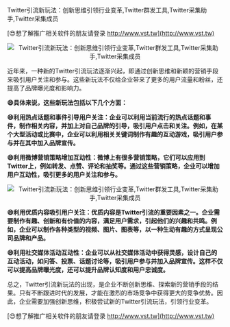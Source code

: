 Twitter引流新玩法：创新思维引领行业变革,Twitter群发工具,Twitter采集助手,Twitter采集成员

[😍想了解推广相关软件的朋友请登录 http://www.vst.tw](http://www.vst.tw)

 <center><img src="https://vst.tw/MP4/tuiguang/png/5.png" alt="Twitter引流新玩法：创新思维引领行业变革,Twitter群发工具,Twitter采集助手,Twitter采集成员"></center>

近年来，一种新的Twitter引流玩法逐渐兴起，即通过创新思维和新颖的营销手段来吸引用户关注和参与。这些新玩法不仅给企业带来了更多的用户流量和粉丝，还提高了品牌曝光度和影响力。

**😄具体来说，这些新玩法包括以下几个方面：**

**😄利用热点话题和事件引导用户关注：企业可以利用当前流行的热点话题和事件，制作相关内容，并加上对自己品牌的引导，吸引用户点击和关注。例如，在某个大型活动或比赛中，企业可以利用相关关键词制作有趣的互动游戏，吸引用户参与并在其中加入品牌宣传。**

**😄利用微博营销策略增加互动性：微博上有很多营销策略，它们可以应用到Twitter上，例如转发、点赞、评论和抽奖等。通过这些营销策略，企业可以增加用户互动性，吸引更多的用户关注和参与。**

 <center><img src="https://vst.tw/MP4/tuiguang/png/2.png" alt="Twitter引流新玩法：创新思维引领行业变革,Twitter群发工具,Twitter采集助手,Twitter采集成员"></center>

**😄利用优质内容吸引用户关注：优质内容是Twitter引流的重要因素之一。企业需要制作有趣、创新和有价值的内容，满足用户需求，引起他们的兴趣和共鸣。例如，企业可以制作各种类型的视频、图片、图表等，以一种生动有趣的方式呈现公司品牌和产品。**

**😄利用社交媒体活动互动性：企业可以从社交媒体活动中获得灵感，设计自己的互动活动，如问答、投票、话题讨论等，吸引用户参与并加入品牌宣传。这样不仅可以提高品牌曝光度，还可以提升品牌认知度和用户忠诚度。**

总之，Twitter引流新玩法的出现，是企业不断创新思维、探索新的营销手段的结果。只有不断跟进时代的发展，才能在激烈的市场竞争中获得更大的竞争优势。因此，企业需要加强创新思维，积极尝试新的Twitter引流玩法，引领行业变革。

[😍想了解推广相关软件的朋友请登录 http://www.vst.tw](http://www.vst.tw)



